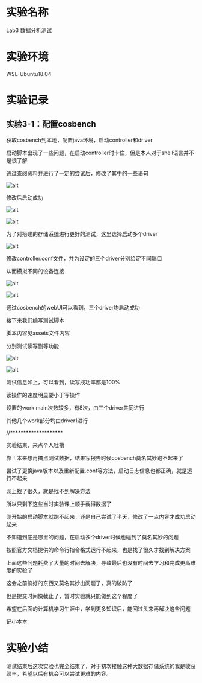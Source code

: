 # 实验名称

Lab3 数据分析测试

# 实验环境

WSL-Ubuntu18.04

# 实验记录

## 实验3-1：配置cosbench

获取cosbench到本地，配置java环境，启动controller和driver

启动脚本出现了一些问题，在启动controller时卡住，但是本人对于shell语言并不是很了解

通过查阅资料并进行了一定的尝试后，修改了其中的一些语句

![alt](./figure/解决cosbench无法启动的问题.png)

修改后启动成功

![alt](./figure/controller启动成功.png)

![alt](./figure/driver启动成功.png)

为了对搭建的存储系统进行更好的测试，这里选择启动多个driver

![alt](./figure/配置多个driver.png)

修改controller.conf文件，并为设定的三个driver分别给定不同端口

从而模拟不同的设备连接

![alt](./figure/启动多个driver.png)

![alt](./figure/多个driver启动成功.png)

通过cosbench的webUI可以看到，三个driver均启动成功

接下来我们编写测试脚本

脚本内容见assets文件内容

分别测试读写删等功能

![alt](./figure/编写测试脚本并上传.png)

![alt](./figure/测试信息.png)

测试信息如上，可以看到，读写成功率都是100%

读操作的速度明显要小于写操作

设置的work main次数较多，有8次，由三个driver共同进行

其他几个work部分均由driver1进行

//********************

实验结束，来点个人吐槽

靠！本来想再搞点测试数据，结果写报告时候cosbench莫名其妙跑不起来了

尝试了更换java版本以及重新配置.conf等方法，启动日志信息也都正确，就是运行不起来

网上找了很久，就是找不到解决方法

所以只剩下这些当时实验课上顺手截得数据了

刚开始的启动脚本就跑不起来，还是自己尝试了半天，修改了一点内容才成功启动起来

不知道到底是哪里的问题，在启动多个driver时候也碰到了莫名其妙的问题

按照官方文档提供的命令行指令格式运行不起来，也是找了很久才找到解决方案

上面这些问题耗费了大量的时间去解决，导致最后也没有时间去学习和完成更高难度的实验了

这会之前搞好的东西又莫名其妙出问题了，真的破防了

但是提交时间快截止了，暂时实验就只能做到这个程度了

希望在后面的计算机学习生涯中，学到更多知识后，能回过头来再解决这些问题

记小本本



# 实验小结

测试结束后这次实验也完全结束了，对于初次接触这种大数据存储系统的我是收获颇丰，希望以后有机会可以尝试更难的内容。
